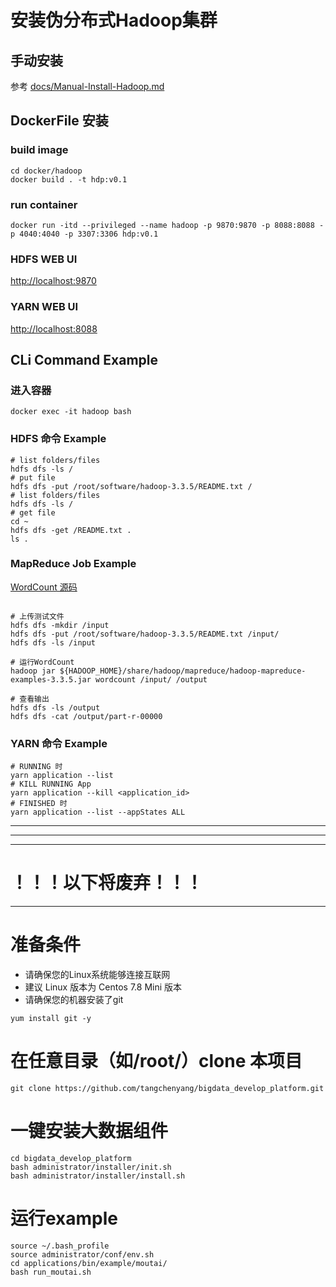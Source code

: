 # 安装伪分布式Hadoop集群
## 手动安装
参考 [docs/Manual-Install-Hadoop.md](https://github.com/tangchenyang/bigdata_develop_platform/blob/master/docs/Manual-Install-Hadoop.md)
## DockerFile 安装
### build image
```shell
cd docker/hadoop
docker build . -t hdp:v0.1
```
### run container
```shell
docker run -itd --privileged --name hadoop -p 9870:9870 -p 8088:8088 -p 4040:4040 -p 3307:3306 hdp:v0.1
```
### HDFS WEB UI
[http://localhost:9870](http://localhost:9870/)

### YARN WEB UI
[http://localhost:8088](http://localhost:8088/)

## CLi Command Example
### 进入容器
```shell
docker exec -it hadoop bash
```
### HDFS 命令 Example
```shell
# list folders/files
hdfs dfs -ls /
# put file
hdfs dfs -put /root/software/hadoop-3.3.5/README.txt /
# list folders/files
hdfs dfs -ls /
# get file
cd ~
hdfs dfs -get /README.txt .
ls .
```

### MapReduce Job Example 
[WordCount 源码](https://github.com/apache/hadoop/blob/trunk/hadoop-mapreduce-project/hadoop-mapreduce-examples/src/main/java/org/apache/hadoop/examples/WordCount.java)
```shell

# 上传测试文件
hdfs dfs -mkdir /input
hdfs dfs -put /root/software/hadoop-3.3.5/README.txt /input/
hdfs dfs -ls /input

# 运行WordCount
hadoop jar ${HADOOP_HOME}/share/hadoop/mapreduce/hadoop-mapreduce-examples-3.3.5.jar wordcount /input/ /output

# 查看输出
hdfs dfs -ls /output
hdfs dfs -cat /output/part-r-00000
```

### YARN 命令 Example 
```shell
# RUNNING 时
yarn application --list
# KILL RUNNING App
yarn application --kill <application_id>
# FINISHED 时
yarn application --list --appStates ALL
```

---

---

--- 
# ！！！以下将废弃！！！

---


# 准备条件
- 请确保您的Linux系统能够连接互联网
- 建议 Linux 版本为 Centos 7.8 Mini 版本
- 请确保您的机器安装了git
```
yum install git -y
```

# 在任意目录（如/root/）clone 本项目
```
git clone https://github.com/tangchenyang/bigdata_develop_platform.git
``` 

# 一键安装大数据组件 
```
cd bigdata_develop_platform
bash administrator/installer/init.sh
bash administrator/installer/install.sh
```

# 运行example
```
source ~/.bash_profile
source administrator/conf/env.sh
cd applications/bin/example/moutai/
bash run_moutai.sh
```
